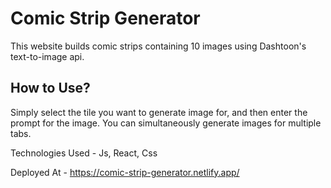 # Comic Strip Generator

This website builds comic strips containing 10 images using Dashtoon's text-to-image api.

## How to Use?

Simply select the tile you want to generate image for, and then enter the prompt for the image. You can simultaneously generate images for multiple tabs.

Technologies Used - Js, React, Css

Deployed At - https://comic-strip-generator.netlify.app/
